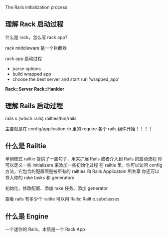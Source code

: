 The Rails initialization process

理解 Rack 启动过程
---------------------------------

什么是 rack，怎么写 rack app?
  
  rack middleware 是一个拦截器

rack app 启动过程

  - parse options
  - build wrapped app
  - choose the best server and start run 'wrapped_app'

  __Rack::Server__
  __Rack::Hanlder__


理解 Rails 启动过程
---------------------------------

rails s (which rails)
railties/bin/rails

主要就是在 config/application.rb 里的 require 各个 rails 组件开始！！！！

什么是 Railtie
---------------------------------

  单例模式
  railtie 提供了一些勾子，用来扩展 Rails 或者介入到 Rails 的启动流程
  你可以定义一些 initializers 来添加一些初始化过程
  在 railtie 里，你可以访问 config 方法，它包含的配置项是被所有的 railties 和 Rails Applicatoin 所共享
  你还可以导入你的 rake tasks 和 generators

  初始化、修改配置、添加 rake 任务、添加 generator

  查看 rails 有多少个 railtie 可以用 Rails::Railtie.subclasses

什么是 Engine
---------------------------------

  一个迷你的 Rails，本质是一个 Rack App
